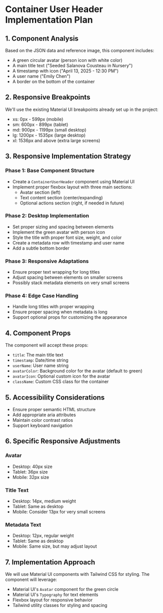 # Container User Header Implementation Plan

## 1. Component Analysis

Based on the JSON data and reference image, this component includes:

- A green circular avatar (person icon with white color)
- A main title text ("Seeded Salanova Cousteau in Nursery")
- A timestamp with icon ("April 13, 2025 - 12:30 PM")
- A user name ("Emily Chen")
- A border on the bottom of the container

## 2. Responsive Breakpoints

We'll use the existing Material UI breakpoints already set up in the project:
- xs: 0px - 599px (mobile)
- sm: 600px - 899px (tablet)
- md: 900px - 1199px (small desktop)
- lg: 1200px - 1535px (large desktop)
- xl: 1536px and above (extra large screens)

## 3. Responsive Implementation Strategy

### Phase 1: Base Component Structure
- Create a `ContainerUserHeader` component using Material UI
- Implement proper flexbox layout with three main sections:
  - Avatar section (left)
  - Text content section (center/expanding)
  - Optional actions section (right, if needed in future)

### Phase 2: Desktop Implementation
- Set proper sizing and spacing between elements
- Implement the green avatar with person icon
- Style the title with proper font size, weight, and color
- Create a metadata row with timestamp and user name
- Add a subtle bottom border

### Phase 3: Responsive Adaptations
- Ensure proper text wrapping for long titles
- Adjust spacing between elements on smaller screens
- Possibly stack metadata elements on very small screens

### Phase 4: Edge Case Handling
- Handle long titles with proper wrapping
- Ensure proper spacing when metadata is long
- Support optional props for customizing the appearance

## 4. Component Props

The component will accept these props:
- `title`: The main title text
- `timestamp`: Date/time string
- `userName`: User name string
- `avatarColor`: Background color for the avatar (default to green)
- `avatarIcon`: Optional custom icon for the avatar
- `className`: Custom CSS class for the container

## 5. Accessibility Considerations
- Ensure proper semantic HTML structure
- Add appropriate aria attributes
- Maintain color contrast ratios
- Support keyboard navigation

## 6. Specific Responsive Adjustments

### Avatar
- Desktop: 40px size
- Tablet: 36px size
- Mobile: 32px size

### Title Text
- Desktop: 14px, medium weight
- Tablet: Same as desktop
- Mobile: Consider 13px for very small screens

### Metadata Text
- Desktop: 12px, regular weight
- Tablet: Same as desktop
- Mobile: Same size, but may adjust layout

## 7. Implementation Approach

We will use Material UI components with Tailwind CSS for styling. The component will leverage:
- Material UI's `Avatar` component for the green circle
- Material UI's `Typography` for text elements
- Flexbox layout for responsive behavior
- Tailwind utility classes for styling and spacing